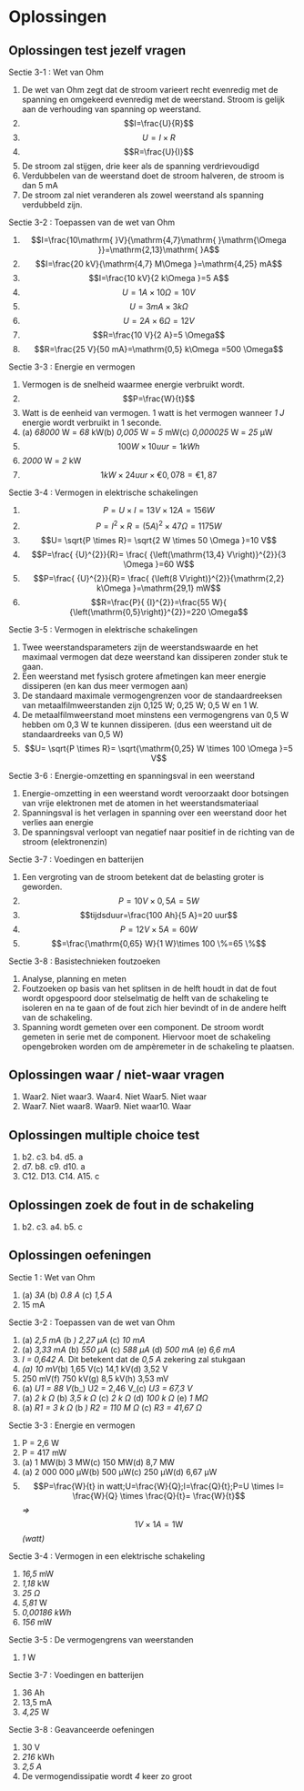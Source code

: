 # Oplossingen

## Oplossingen test jezelf vragen <a id="oplossingen-test-jezelf-vragen"></a>

Sectie 3-1 : Wet van Ohm

1. De wet van Ohm zegt dat de stroom varieert recht evenredig met de spanning en omgekeerd evenredig met de weerstand. Stroom is gelijk aan de verhouding van spanning op weerstand.
2. $$I=\frac{U}{R}$$
3. $$U=I \times R$$
4. $$R=\frac{U}{I}$$
5. De stroom zal stijgen, drie keer als de spanning verdrievoudigd
6. Verdubbelen van de weerstand doet de stroom halveren, de stroom is dan 5 mA
7. De stroom zal niet veranderen als zowel weerstand als spanning verdubbeld zijn.

Sectie 3-2 : Toepassen van de wet van Ohm

1. $$I=\frac{10\mathrm{ }V}{\mathrm{4,7}\mathrm{ }\mathrm{\Omega }}=\mathrm{2,13}\mathrm{ }A$$
2. $$I=\frac{20 kV}{\mathrm{4,7} M\Omega }=\mathrm{4,25} mA$$
3. $$I=\frac{10 kV}{2 k\Omega }=5 A$$
4. $$U=1 A \times 10 \Omega =10 V$$
5. $$U=3 mA \times 3 k\Omega$$
6. $$U=2 A \times 6 \Omega =12 V$$
7. $$R=\frac{10 V}{2 A}=5 \Omega$$
8. $$R=\frac{25 V}{50 mA}=\mathrm{0,5} k\Omega =500 \Omega$$

Sectie 3-3 : Energie en vermogen

1. Vermogen is de snelheid waarmee energie verbruikt wordt.
2. $$P=\frac{W}{t}$$
3. Watt is de eenheid van vermogen. 1 watt is het vermogen wanneer _1 J_ energie wordt verbruikt in 1 seconde.
4. \(a\) _68000_ W = _68_ kW\(b\) _0,005_ W = _5_ mW\(c\) _0,000025_ W = _25_ µW
5. $$100 W \times 10 uur=1 kWh$$
6. _2000_ W = _2_ kW
7. $$1 kW \times 24 uur \times € \mathrm{0,078}=€ \mathrm{1,87}$$

Sectie 3-4 : Vermogen in elektrische schakelingen

1. $$P=U \times I=13 V \times 12 A=156 W$$
2. $$P={I}^{2} \times R={\left(5 A\right)}^{2}\times 47 \Omega =1175 W$$
3. $$U= \sqrt{P \times R}= \sqrt{2 W \times 50 \Omega }=10 V$$
4. $$P=\frac{ {U}^{2}}{R}= \frac{ {\left(\mathrm{13,4} V\right)}^{2}}{3 \Omega }=60 W$$
5. $$P=\frac{ {U}^{2}}{R}= \frac{ {\left(8 V\right)}^{2}}{\mathrm{2,2} k\Omega }=\mathrm{29,1} mW$$
6. $$R=\frac{P}{ {I}^{2}}=\frac{55 W}{ {\left(\mathrm{0,5}\right)}^{2}}=220 \Omega$$

Sectie 3-5 : Vermogen in elektrische schakelingen

1. Twee weerstandsparameters zijn de weerstandswaarde en het maximaal vermogen dat deze weerstand kan dissiperen zonder stuk te gaan.
2. Een weerstand met fysisch grotere afmetingen kan meer energie dissiperen \(en kan dus meer vermogen aan\)
3. De standaard maximale vermogengrenzen voor de standaardreeksen van metaalfilmweerstanden zijn 0,125 W; 0,25 W; 0,5 W en 1 W.
4. De metaalfilmweerstand moet minstens een vermogengrens van 0,5 W hebben om 0,3 W te kunnen dissiperen. \(dus een weerstand uit de standaardreeks van 0,5 W\)
5. $$U= \sqrt{P \times R}= \sqrt{\mathrm{0,25} W \times 100 \Omega }=5 V$$

Sectie 3-6 : Energie-omzetting en spanningsval in een weerstand

1. Energie-omzetting in een weerstand wordt veroorzaakt door botsingen van vrije elektronen met de atomen in het weerstandsmateriaal
2. Spanningsval is het verlagen in spanning over een weerstand door het verlies aan energie
3. De spanningsval verloopt van negatief naar positief in de richting van de stroom \(elektronenzin\)

Sectie 3-7 : Voedingen en batterijen

1. Een vergroting van de stroom betekent dat de belasting groter is geworden.
2. $$P=10 V \times \mathrm{0,5} A= 5 W$$
3. $$tijdsduur=\frac{100 Ah}{5 A}=20 uur$$
4. $$P=12 V \times 5 A=60 W$$
5. $$=\frac{\mathrm{0,65} W}{1 W}\times 100 \%=65 \%$$

Sectie 3-8 : Basistechnieken foutzoeken

1. Analyse, planning en meten
2. Foutzoeken op basis van het splitsen in de helft houdt in dat de fout wordt opgespoord door stelselmatig de helft van de schakeling te isoleren en na te gaan of de fout zich hier bevindt of in de andere helft van de schakeling.
3. Spanning wordt gemeten over een component. De stroom wordt gemeten in serie met de component. Hiervoor moet de schakeling opengebroken worden om de ampèremeter in de schakeling te plaatsen.

## Oplossingen waar / niet-waar vragen <a id="oplossingen-waar-niet-waar-vragen"></a>

1. Waar2. Niet waar3. Waar4. Niet Waar5. Niet waar
2. Waar7. Niet waar8. Waar9. Niet waar10. Waar

## Oplossingen multiple choice test <a id="oplossingen-multiple-choice-test"></a>

1. b2. c3. b4. d5. a
2. d7. b8. c9. d10. a
3. C12. D13. C14. A15. c

## Oplossingen zoek de fout in de schakeling <a id="oplossingen-zoek-de-fout-in-de-schakeling"></a>

1. b2. c3. a4. b5. c

## Oplossingen oefeningen <a id="oplossingen-oefeningen"></a>

Sectie 1 : Wet van Ohm

1. \(a\) _3A_ \(b\) _0.8 A_ \(c\) _1,5 A_
2. 15 mA

Sectie 3-2 : Toepassen van de wet van Ohm

1. \(a\) _2,5 mA_ \(b _\) 2,27 µA_ \(c\) _10 mA_
2. \(a\) _3,33 mA_ \(b\) _550 µA_ \(c\) _588 µA_ \(d\) _500 mA_ \(e\) _6,6 mA_
3. _I = 0,642 A._ Dit betekent dat de _0,5 A_ zekering zal stukgaan
4. _\(a\) 10 mV_\(b\) 1,65 V\(c\) 14,1 kV\(d\) 3,52 V
5. 250 mV\(f\) 750 kV\(g\) 8,5 kV\(h\) 3,53 mV
6. \(a\) _U1 = 88 V_\(b_\) U2 = 2,46 V_\(c\) _U3 = 67,3 V_
7. \(a\) _2 k_ _Ω_ \(b\) _3,5 k_ _Ω_ \(c\) _2_ _k_ _Ω_ \(d\) _100_ _k_ _Ω_ \(e\) _1 MΩ_
8. \(a\) _R1 = 3 k_ _Ω_ \(b _\) R2 = 110 M_ _Ω_ \(c\) _R3 = 41,67_ _Ω_

Sectie 3-3 : Energie en vermogen

1. P = 2,6 W
2. P = 417 mW
3. \(a\) 1 MW\(b\) 3 MW\(c\) 150 MW\(d\) 8,7 MW
4. \(a\) 2 000 000 µW\(b\) 500 µW\(c\) 250 µW\(d\) 6,67 µW
5. $$P=\frac{W}{t} in watt;U=\frac{W}{Q};I=\frac{Q}{t};P=U \times I= \frac{W}{Q} \times \frac{Q}{t}= \frac{W}{t}$$ _=&gt;_ $$1 V \times 1 A =1 \mathrm{W}\mathrm{ }\mathrm{ }\mathrm{ }\mathrm{ }$$ _\(watt\)_

Sectie 3-4 : Vermogen in een elektrische schakeling

1. _16,5_ mW
2. _1,18_ kW
3. _25_ _Ω_
4. _5,81_ W
5. _0,00186 kWh_
6. _156_ mW

Sectie 3-5 : De vermogengrens van weerstanden

1. _1_ W

Sectie 3-7 : Voedingen en batterijen

1. 36 Ah
2. 13,5 mA
3. _4,25_ W

Sectie 3-8 : Geavanceerde oefeningen

1. 30 V
2. _216_ kWh
3. _2,5 A_
4. De vermogendissipatie wordt _4_ keer zo groot

